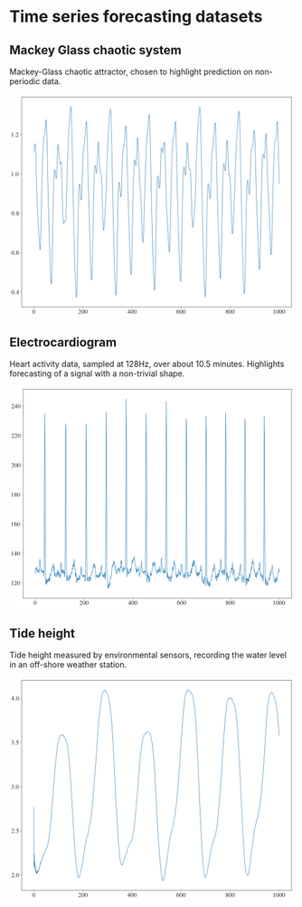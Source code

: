 Time series forecasting datasets
====================

Mackey Glass chaotic system
---------------------

Mackey-Glass chaotic attractor, chosen to highlight prediction on non-periodic data.


![Mackey Glass chaotic system](/figs/mg.png)


Electrocardiogram
---------------------

Heart activity data, sampled at 128Hz, over about 10.5 minutes. Highlights forecasting of a signal with a non-trivial shape.


![Heart activity](/figs/heart.png)


Tide height
---------------------

Tide height measured by environmental sensors, recording the water level in an off-shore weather station.


![Tide height](/figs/tide.png)
